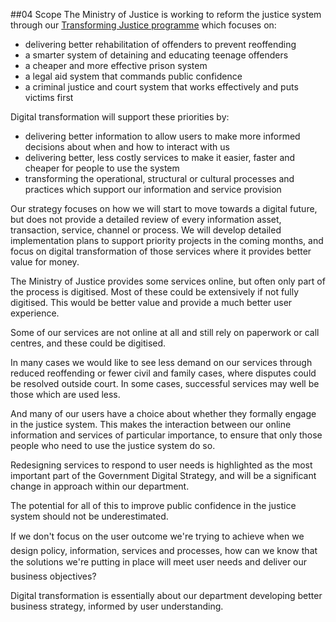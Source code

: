 ##04 Scope
The Ministry of Justice is working to reform the justice system through our [Transforming Justice programme](http://www.justice.gov.uk/about/justice/transforming-justice) which focuses on:

- delivering better rehabilitation of offenders to prevent reoffending
- a smarter system of detaining and educating teenage offenders
- a cheaper and more effective prison system
- a legal aid system that commands public confidence
- a criminal justice and court system that works effectively and puts victims first

Digital transformation will support these priorities by:


- delivering better information to allow users to make more informed decisions about when and how to interact with us
- delivering better, less costly services to make it easier, faster and cheaper for people to use the system
- transforming the operational, structural or cultural processes and practices which support our information and service provision

Our strategy focuses on how we will start to move towards a digital future, but does not provide a detailed review of every information asset, transaction, service, channel or process. We will develop detailed implementation plans to support priority projects in the coming months, and focus on digital transformation of those services where it provides better value for money.

The Ministry of Justice provides some services online, but often only part of the process is digitised. Most of these could be extensively if not fully digitised. This would be better value and provide a much better user experience.

Some of our services are not online at all and still rely on paperwork or call centres, and these could be digitised.

In many cases we would like to see less demand on our services through reduced reoffending or fewer civil and family cases, where disputes could be resolved outside court. In some cases, successful services may well be those which are used less.

And many of our users have a choice about whether they formally engage in the justice system. This makes the interaction between our online information and services of particular importance, to ensure that only those people who need to use the justice system do so.

Redesigning services to respond to user needs is highlighted as the most important part of the Government Digital Strategy, and will be a significant change in approach within our department.

The potential for all of this to improve public confidence in the justice system should not be underestimated.

If we don't focus on the user outcome we're trying to achieve when we design policy, information, services and processes, how can we know that the solutions we're putting in place will meet user needs and deliver our business objectives?

Digital transformation is essentially about our department developing better business strategy, informed by user understanding.
